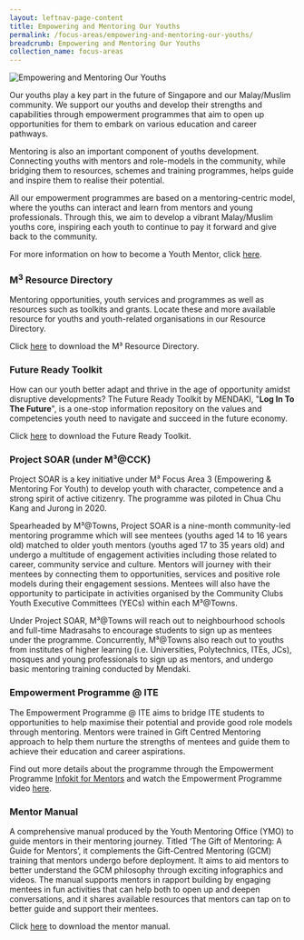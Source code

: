 ```yaml
---
layout: leftnav-page-content
title: Empowering and Mentoring Our Youths
permalink: /focus-areas/empowering-and-mentoring-our-youths/
breadcrumb: Empowering and Mentoring Our Youths
collection_name: focus-areas
---
```


![Empowering and Mentoring Our Youths](/images/focus-area-empowering.jpg)

Our youths play a key part in the future of Singapore and our Malay/Muslim community. We support our youths and develop their strengths and capabilities through empowerment programmes that aim to open up opportunities for them to embark on various education and career pathways.

Mentoring is also an important component of youths development. Connecting youths with mentors and role-models in the community, while bridging them to resources, schemes and training programmes, helps guide and inspire them to realise their potential.

All our empowerment programmes are based on a mentoring-centric model, where the youths can interact and learn from mentors and young professionals. Through this, we aim to develop a vibrant Malay/Muslim youths core, inspiring each youth to continue to pay it forward and give back to the community.

For more information on how to become a Youth Mentor, click [here](https://www.volunteer.gov.sg/volunteer/agencies/agency_details?code=MENDAKI&ltclid=0717b4d0-c5d3-418c-9560-0c28215dc10c).

### **M<sup>3</sup> Resource Directory** 

Mentoring opportunities, youth services and programmes as well as resources such as toolkits and grants. Locate these and more available resource for youths and youth-related organisations in our Resource Directory.

Click <a href="/images/PDF/M³_Youth_Resource_Directory_123KB.pdf" class="no-pdf-icon" style="margin-left:0;">here</a> to download the M³ Resource Directory.

### **Future Ready Toolkit**

How can our youth better adapt and thrive in the age of opportunity amidst disruptive developments? The Future Ready Toolkit by MENDAKI, "**Log In To The Future**", is a one-stop information repository on the values and competencies youth need to navigate and succeed in the future economy.

Click <a href="/images/PDF/Future_Ready_Toolkit_4.6MB.pdf" class="no-pdf-icon" style="margin-left:0;">here</a> to download the Future Ready Toolkit.

### **Project SOAR (under M³@CCK)**

Project SOAR is a key initiative under M³ Focus Area 3 (Empowering & Mentoring For Youth) to develop youth with character, competence and a strong spirit of active citizenry. The programme was piloted in Chua Chu Kang and Jurong in 2020. 

Spearheaded by M³@Towns, Project SOAR is a nine-month community-led mentoring programme which will see mentees (youths aged 14 to 16 years old) matched to older youth mentors (youths aged 17 to 35 years old) and undergo a multitude of engagement activities including those related to career, community service and culture. Mentors will journey with their mentees by connecting them to opportunities, services and positive role models during their engagement sessions. Mentees will also have the opportunity to participate in activities organised by the Community Clubs Youth Executive Committees (YECs) within each M³@Towns.

Under Project SOAR, M³@Towns will reach out to neighbourhood schools and full-time Madrasahs to encourage students to sign up as mentees under the programme. Concurrently, M³@Towns also reach out to youths from institutes of higher learning (i.e. Universities, Polytechnics, ITEs, JCs), mosques and young professionals to sign up as mentors, and undergo basic mentoring training conducted by Mendaki.

### **Empowerment Programme @ ITE**

The Empowerment Programme @ ITE aims to bridge ITE students to opportunities to help maximise their potential and provide good role models through mentoring. Mentors were trained in Gift Centred Mentoring approach to help them nurture the strengths of mentees and guide them to achieve their education and career aspirations.
 
Find out more details about the programme through the Empowerment Programme <a href="/images/PDF/Empowerment_Programme_Infokit_for_Mentors_1.9MB.pdf" class="no-pdf-icon" style="margin-left:0;">Infokit for Mentors</a> and watch the Empowerment Programme video [here](https://www.youtube.com/watch?v=5P5CLRez9eA).


### **Mentor Manual**

A comprehensive manual produced by the Youth Mentoring Office (YMO) to guide mentors in their mentoring journey. Titled ‘The Gift of Mentoring: A Guide for Mentors’, it complements the Gift-Centred Mentoring (GCM) training that mentors undergo before deployment. It aims to aid mentors to better understand the GCM philosophy through exciting infographics and videos. The manual supports mentors in rapport building by engaging mentees in fun activities that can help both to open up and deepen conversations, and it shares available resources that mentors can tap on to better guide and support their mentees.

Click <a href="/images/PDF/Mendaki_Digital_v10_24nov_4.2MB.pdf" class="no-pdf-icon" style="margin-left:0;">here</a> to download the mentor manual.

